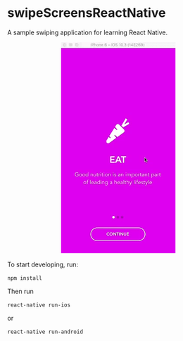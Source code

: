 # swipeScreensReactNative
A sample swiping application for learning React Native.

<p align="center">
<img src="https://github.com/peterdestasio/swipeScreensReactNative/blob/master/swiping.gif">
</p>


To start developing, run:
```
npm install
```

Then run

```
react-native run-ios
```
or
```
react-native run-android
```
